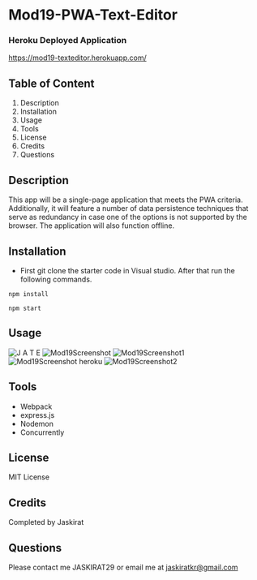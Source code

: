 # Mod19-PWA-Text-Editor

### Heroku Deployed Application
https://mod19-texteditor.herokuapp.com/
## Table of Content
1. Description
2. Installation
3. Usage
4. Tools
5. License
6. Credits
7. Questions

## Description
This app will be a single-page application that meets the PWA criteria. Additionally, it will feature a number of data persistence techniques that serve as redundancy in case one of the options is not supported by the browser. The application will also function offline.

## Installation
- First git clone the starter code in Visual studio. After that run the following commands.
```
npm install
```
```
npm start
```
## Usage
![J A T E](https://user-images.githubusercontent.com/114631240/223291672-692bb144-c84e-4a6e-a224-b20fb9278c69.gif)
![Mod19Screenshot](https://user-images.githubusercontent.com/114631240/223292261-8258d2b6-2279-4339-aa25-a4e1711c3e07.png)
![Mod19Screenshot1](https://user-images.githubusercontent.com/114631240/223292291-4cb3f480-aa04-4157-904f-19d7e10868aa.png)
![Mod19Screenshot heroku](https://user-images.githubusercontent.com/114631240/223292317-e12a5167-a600-45cb-9bbf-58e97067f4b7.png)
![Mod19Screenshot2](https://user-images.githubusercontent.com/114631240/223292338-793bce00-24bd-4e9a-8c1e-792ec67ea437.png)


## Tools
- Webpack
- express.js
- Nodemon
- Concurrently

## License
MIT License
## Credits
Completed by Jaskirat
## Questions
Please contact me JASKIRAT29 or email me at jaskiratkr@gmail.com

